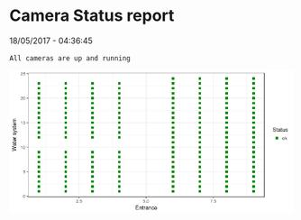 Camera Status report
================
18/05/2017 - 04:36:45

    All cameras are up and running

![](camreport_files/figure-markdown_github/unnamed-chunk-2-1.png)

